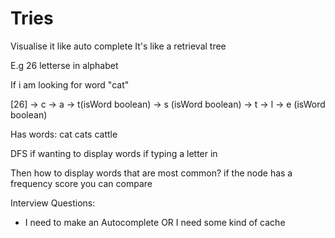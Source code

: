 # Tries

Visualise it like auto complete
It's like a retrieval tree

E.g 26 letterse in alphabet

If i am looking for word "cat" 

[26] -> c -> a -> t(isWord boolean) -> s (isWord boolean) 
                    -> t -> l -> e (isWord boolean)

Has words:
cat
cats
cattle

DFS if wanting to display words if typing a letter in

Then how to display words that are most common? if the node has a frequency score you can compare

Interview Questions:
- I need to make an Autocomplete OR I need some kind of cache
